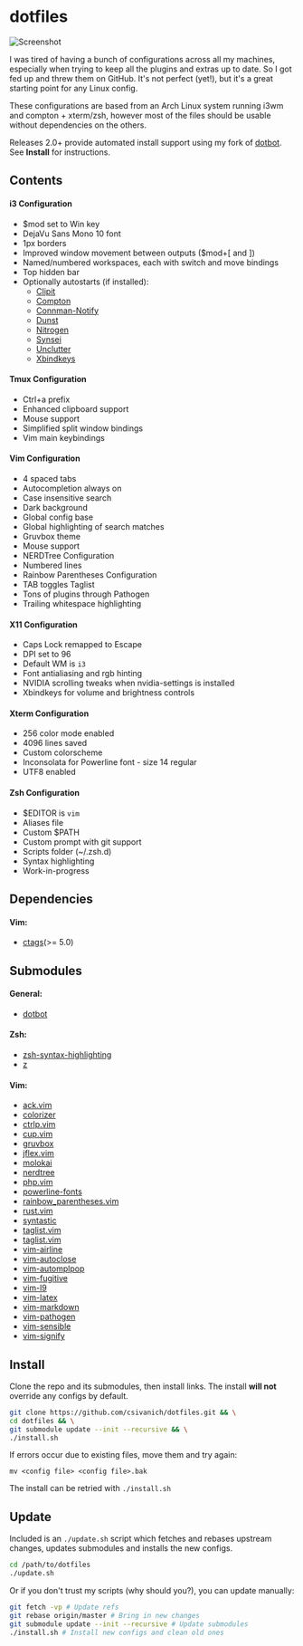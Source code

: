 dotfiles
========

![Screenshot](https://i.imgur.com/xRBt7xx.png)

I was tired of having a bunch of configurations across all my machines, especially when trying to keep all the plugins and extras up to date. So I got fed up and threw them on GitHub. It's not perfect (yet!), but it's a great starting point for any Linux config.

These configurations are based from an Arch Linux system running i3wm and compton + xterm/zsh, however most of the files should be usable without dependencies on the others.

Releases 2.0+ provide automated install support using my fork of [dotbot](https://github.com/anishathalye/dotbot). See **Install** for instructions.

Contents
-----

#### i3 Configuration

- $mod set to Win key
- DejaVu Sans Mono 10 font
- 1px borders
- Improved window movement between outputs (\$mod+\[ and \])
- Named/numbered workspaces, each with switch and move bindings
- Top hidden bar
- Optionally autostarts (if installed):
  - [Clipit](http://sourceforge.net/projects/gtkclipit/)
  - [Compton](https://github.com/chjj/compton)
  - [Connman-Notify](https://github.com/wavexx/connman-notify)
  - [Dunst](http://knopwob.org/dunst/index.html)
  - [Nitrogen](http://projects.l3ib.org/nitrogen/)
  - [Synsei](https://github.com/csivanich/synsei)
  - [Unclutter](http://ftp.x.org/contrib/utilities/unclutter-8.README)
  - [Xbindkeys](http://www.nongnu.org/xbindkeys/xbindkeys.html)

#### Tmux Configuration
 - Ctrl+a prefix
 - Enhanced clipboard support
 - Mouse support
 - Simplified split window bindings
 - Vim main keybindings

#### Vim Configuration
- 4 spaced tabs
- Autocompletion always on
- Case insensitive search
- Dark background
- Global config base
- Global highlighting of search matches
- Gruvbox theme
- Mouse support
- NERDTree Configuration
- Numbered lines
- Rainbow Parentheses Configuration
- TAB toggles Taglist
- Tons of plugins through Pathogen
- Trailing whitespace highlighting

#### X11 Configuration

- Caps Lock remapped to Escape
- DPI set to 96
- Default WM is `i3`
- Font antialiasing and rgb hinting
- NVIDIA scrolling tweaks when nvidia-settings is installed
- Xbindkeys for volume and brightness controls

#### Xterm Configuration

- 256 color mode enabled
- 4096 lines saved
- Custom colorscheme
- Inconsolata for Powerline font - size 14 regular
- UTF8 enabled

#### Zsh Configuration

- $EDITOR is `vim`
- Aliases file
- Custom $PATH
- Custom prompt with git support
- Scripts folder (~/.zsh.d)
- Syntax highlighting
- Work-in-progress

Dependencies
-----

#### Vim:
- [ctags](http://ctags.sourceforge.net/)(>= 5.0)

Submodules
-----

#### General:
- [dotbot](https://github.com/anishathalye/dotbot)

#### Zsh:
- [zsh-syntax-highlighting](https://github.com/zsh-users/zsh-syntax-highlighting)
- [z](https://github.com/rupa/z)

#### Vim:
- [ack.vim](https://github.com/mileszs/ack.vim)
- [colorizer](https://github.com/lilydjwg/colorizer)
- [ctrlp.vim](https://github.com/kien/ctrlp.vim)
- [cup.vim](https://github.com/vim-scripts/cup.vim)
- [gruvbox](https://github.com/morhetz/gruvbox)
- [jflex.vim](jflex.de/vim.html)
- [molokai](https://github.com/tomasr/molokai)
- [nerdtree](https://github.com/scrooloose/nerdtree)
- [php.vim](https://github.com/StanAngeloff/php.vim)
- [powerline-fonts](https://github.com/Lokaltog/powerline-fonts)
- [rainbow_parentheses.vim](https://github.com/kien/rainbow_parentheses.vim)
- [rust.vim](https://github.com/wting/rust.vim)
- [syntastic](https://github.com/scrooloose/syntastic)
- [taglist.vim](https://github.com/vim-scripts/taglist.vim)
- [taglist.vim](https://github.com/vim-scripts/taglist.vim.git)
- [vim-airline](https://github.com/bling/vim-airline)
- [vim-autoclose](https://github.com/Townk/vim-autoclose.git)
- [vim-automplpop](http://www.vim.org/scripts/script.php?script_id=1879)
- [vim-fugitive](https://github.com/tpope/vim-fugitive)
- [vim-l9](https://github.com/eparreno/vim-l9)
- [vim-latex](https://github.com/lervag/vim-latex)
- [vim-markdown](https://github.com/tpope/vim-markdown)
- [vim-pathogen](https://github.com/tpope/vim-pathogen)
- [vim-sensible](https://github.com/tpope/vim-sensible)
- [vim-signify](https://github.com/mhinz/vim-signify)

Install
-----
Clone the repo and its submodules, then install links.
The install **will not** override any configs by default.

```sh
git clone https://github.com/csivanich/dotfiles.git && \
cd dotfiles && \
git submodule update --init --recursive && \
./install.sh
```

If errors occur due to existing files, move them and try again:

```
mv <config file> <config file>.bak
```

The install can be retried with `./install.sh`

Update
-----

Included is an `./update.sh` script which fetches and rebases upstream changes, updates submodules and installs the new configs.

```sh
cd /path/to/dotfiles
./update.sh
```

Or if you don't trust my scripts (why should you?), you can update manually:

```sh
git fetch -vp # Update refs
git rebase origin/master # Bring in new changes
git submodule update --init --recursive # Update submodules
./install.sh # Install new configs and clean old ones
```
